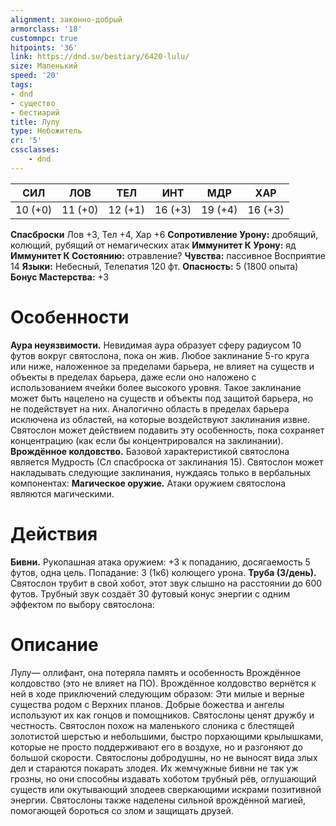 ```yaml
---
alignment: законно-добрый
armorclass: '18'
customnpc: true
hitpoints: '36'
link: https://dnd.su/bestiary/6420-lulu/
size: Маленький
speed: '20'
tags:
- dnd
- существо
- бестиарий
title: Лулу
type: Небожитель
cr: '5'
cssclasses:
    - dnd
---
```



| СИЛ | ЛОВ | ТЕЛ | ИНТ | МДР | ХАР |
|---|---|---|---|---|---|
| 10 (+0) | 11 (+0) | 12 (+1) | 16 (+3) | 19 (+4) | 16 (+3) |
**Спасброски** Лов +3, Тел +4, Хар +6
**Сопротивление Урону:** дробящий, колющий, рубящий от немагических атак
**Иммунитет К Урону:** яд
**Иммунитет К Состоянию:** отравление?
**Чувства:** пассивное Восприятие 14
**Языки:** Небесный, Телепатия 120 фт.
**Опасность:** 5 (1800 опыта)
**Бонус Мастерства:** +3


# Особенности
**Аура неуязвимости.** Невидимая аура образует сферу радиусом 10 футов вокруг святослона, пока он жив. Любое заклинание 5-го круга или ниже, наложенное за пределами барьера, не влияет на существ и объекты в пределах барьера, даже если оно наложено с использованием ячейки более высокого уровня. Такое заклинание может быть нацелено на существ и объекты под защитой барьера, но не подействует на них. Аналогично область в пределах барьера исключена из областей, на которые воздействуют заклинания извне. Святослон может действием подавить эту особенность, пока сохраняет концентрацию (как если бы концентрировался на заклинании).
**Врождённое колдовство.** Базовой характеристикой святослона является Мудрость (Сл спасброска от заклинания 15). Святослон может накладывать следующие заклинания, нуждаясь только в вербальных компонентах:
**Магическое оружие.** Атаки оружием святослона являются магическими.


# Действия
**Бивни.** Рукопашная атака оружием: +3 к попаданию, досягаемость 5 футов, одна цель. Попадание: 3 (1к6) колющего урона.
**Труба (3/день).** Святослон трубит в свой хобот, этот звук слышно на расстоянии до 600 футов. Трубный звук создаёт 30 футовый конус энергии с одним эффектом по выбору святослона:


# Описание
Лулу— оллифант, она потеряла память и особенность Врождённое колдовство (это не влияет на ПО). Врождённое колдовство вернётся к ней в ходе приключений следующим образом:    Эти милые и верные существа родом с Верхних планов. Добрые божества и ангелы используют их как гонцов и помощников. Святослоны ценят дружбу и честность. Святослон похож на маленького слоника с блестящей золотистой шерстью и небольшими, быстро порхающими крылышками, которые не просто поддерживают его в воздухе, но и разгоняют до большой скорости. Святослоны добродушны, но не выносят вида злых дел и стараются покарать злодея. Их жемчужные бивни не так уж грозны, но они способны издавать хоботом трубный рёв, оглушающий существ или окутывающий злодеев сверкающими искрами позитивной энергии. Святослоны также наделены сильной врождённой магией, помогающей бороться со злом и защищать друзей.